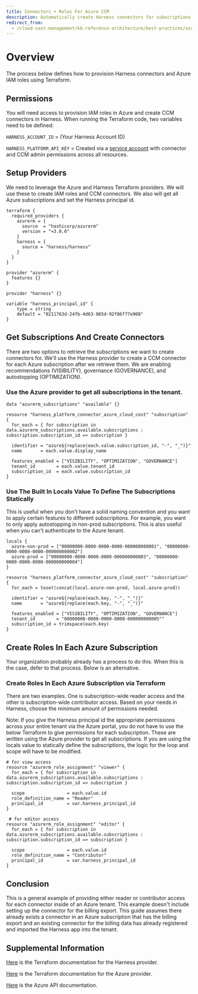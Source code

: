 ```yaml
---
title: Connectors + Roles For Azure CCM
description: Automatically create Harness connectors for subscriptions and IAM roles in each Azure subscription
redirect_from:
  - /cloud-cost-management/kb-reference-architecture/best-practices/azure/azure-connectors-and-roles
---
```


# Overview

The process below defines how to provision Harness connectors and Azure IAM roles using Terraform.

## Permissions

You will need access to provision IAM roles in Azure and create CCM connectors in Harness. When running the Terraform code, two variables need to be defined:

`HARNESS_ACCOUNT_ID` = (Your Harness Account ID)

`HARNESS_PLATFORM_API_KEY` = Created via a [service account](https://developer.harness.io/docs/platform/role-based-access-control/add-and-manage-service-account/) with connector and CCM admin permissions across all resources.

## Setup Providers

We need to leverage the Azure and Harness Terraform providers. We will use these to create IAM roles and CCM connectors. We also will get all Azure subscriptions and set the Harness principal id.

```
terraform {
  required_providers {
    azurerm = {
      source  = "hashicorp/azurerm"
      version = "=3.0.0"
    }
    harness = {
      source = "harness/harness"
    }
  }
}

provider "azurerm" {
  features {}
}

provider "harness" {}

variable "harness_principal_id" {
    type = string
    default = "0211763d-24fb-4d63-865d-92f86f77e908"
}
```

## Get Subscriptions And Create Connectors

There are two options to retrieve the subscriptions we want to create connectors for.  We'll use the Harness provider to create a CCM connector for each Azure subscription after we retrieve them. We are enabling recommendations (VISIBILITY), governance (GOVERNANCE), and autostopping (OPTIMIZATION).

### Use the Azure provider to get all subscriptions in the tenant.

```
data "azurerm_subscriptions" "available" {}

resource "harness_platform_connector_azure_cloud_cost" "subscription" {
  for_each = { for subscription in data.azurerm_subscriptions.available.subscriptions : subscription.subscription_id => subscription }

  identifier = "azure${replace(each.value.subscription_id, "-", "_")}"
  name       = each.value.display_name
  
  features_enabled = ["VISIBILITY", "OPTIMIZATION", "GOVERNANCE"]
  tenant_id        = each.value.tenant_id
  subscription_id  = each.value.subscription_id
}
```

### Use The Built In Locals Value To Define The Subscriptions Statically
This is useful when you don't have a solid naming convention and you want to apply certain features to different subscriptions.  For example, you want to only apply autostopping in non-prod subscriptions.  This is also useful when you can't authenticate to the Azure tenant.

```
locals {
  azure-non-prod = ["00000000-0000-0000-0000-000000000001", "00000000-0000-0000-0000-000000000002"]
  azure-prod = ["00000000-0000-0000-0000-000000000003", "00000000-0000-0000-0000-000000000004"]
}

resource "harness_platform_connector_azure_cloud_cost" "subscription" {
  for_each = toset(concat(local.azure-non-prod, local.azure-prod))

  identifier = "azure${replace(each.key, "-", "_")}"
  name       = "azure${replace(each.key, "-", "_")}"
  
  features_enabled = ["VISIBILITY", "OPTIMIZATION", "GOVERNANCE"]
  tenant_id        = "00000000-0000-0000-0000-000000000005""
  subscription_id = trimspace(each.key)
}
```

## Create Roles In Each Azure Subscription
Your organization probably already has a process to do this.  When this is the case, defer to that process.  Below is an alternative.

### Create Roles In Each Azure Subscription via Terraform

There are two examples. One is subscription-wide reader access and the other is subscription-wide contributor access. Based on your needs in Harness, choose the minimum amount of permissions needed.

Note:  If you give the Harness principal id the appropriate permissions across your entire tenant via the Azure portal, you do not have to use the below Terraform to give permissions for each subscription.  These are written using the Azure provider to get all subscriptions.  If you are using the locals value to statically define the subscriptions, the logic for the loop and scope will have to be modified.

```
# for view access
resource "azurerm_role_assignment" "viewer" {
  for_each = { for subscription in data.azurerm_subscriptions.available.subscriptions : subscription.subscription_id => subscription }
  
  scope                = each.value.id
  role_definition_name = "Reader"
  principal_id         = var.harness_principal_id
}
  
 # for editor access
resource "azurerm_role_assignment" "editor" {
  for_each = { for subscription in data.azurerm_subscriptions.available.subscriptions : subscription.subscription_id => subscription }
  
  scope                = each.value.id
  role_definition_name = "Contributor"
  principal_id         = var.harness_principal_id
}
```

## Conclusion

This is a general example of providing either reader or contributor access for each connector inside of an Azure tenant. This example doesn't include setting up the connector for the billing export. This guide assumes there already exists a connector in an Azure subscription that has the billing export and an existing connector for the billing data has already registered and imported the Harness app into the tenant.

## Supplemental Information

[Here](https://registry.terraform.io/providers/harness/harness/latest/docs) is the Terraform documentation for the Harness provider.

[Here](https://registry.terraform.io/providers/hashicorp/azurerm/latest/docs) is the Terraform documentation for the Azure provider.

[Here](https://learn.microsoft.com/en-us/rest/api/azure/) is the Azure API documentation.
